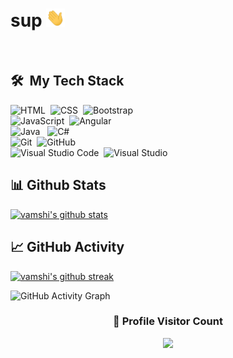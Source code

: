 # sup <img src="https://raw.githubusercontent.com/ABSphreak/ABSphreak/master/gifs/Hi.gif" width="30px">
<p>
<!-- <img src="https://github.com/vamshipv/vamshipv/blob/main/Banner.png" width="100%" height="150" border="10"/> -->

  <br>
  
## 🛠 &nbsp;My Tech Stack

![HTML](https://img.shields.io/badge/-HTML-05122A?style=flat&logo=HTML5)&nbsp;
![CSS](https://img.shields.io/badge/-CSS-05122A?style=flat&logo=CSS3&logoColor=1572B6)&nbsp;
![Bootstrap](https://img.shields.io/badge/-Bootstrap-05122A?style=flat&logo=bootstrap&logoColor=563D7C)
<br />
![JavaScript](https://img.shields.io/badge/-JavaScript-05122A?style=flat&logo=javascript)&nbsp;
![Angular](https://img.shields.io/badge/-Angular-05122A?style=flat&logo=Angular)&nbsp;
<br />
![Java](https://img.shields.io/badge/C%23%20-05122A?style=flat&logo=python) &nbsp;
![C#](https://img.shields.io/badge/C%23%20-05122A?style=flat&logo=c-sharp&logoColor=FFA518)
  <br>
![Git](https://img.shields.io/badge/-Git-05122A?style=flat&logo=git)&nbsp;
![GitHub](https://img.shields.io/badge/-GitHub-05122A?style=flat&logo=github)&nbsp;
<br />
![Visual Studio Code](https://img.shields.io/badge/-Visual%20Studio%20Code-05122A?style=flat&logo=visual-studio-code&logoColor=007ACC)&nbsp;
![Visual Studio](https://img.shields.io/badge/-Visual%20Studio-05122A?style=flat&logo=visual-studio&logoColor=007ACC)&nbsp;
  
  


  
## 📊 Github Stats
[![vamshi's  github stats](https://github-readme-stats.vercel.app/api?username=vamshipv&theme=blue-green)](https://github.com/vamshipv/github-readme-stats)
<br>
## 📈 GitHub Activity
[![vamshi's  github streak](https://github-readme-streak-stats.herokuapp.com/?user=vamshipv&theme=blue-green)](https://github.com/vamshipv/github-readme-streak-stats)
</p>

<!-- [![Top Languages](https://github-readme-stats.vercel.app/api/top-langs/?username=vamshipv&layout=compact)](https://github.com/vamshipv/github-readme-stats) -->
![GitHub Activity Graph](https://activity-graph.herokuapp.com/graph?username=vamshipv&bg_color=000000&color=4fff67&line=4fff67&point=ffffff&area=true&hide_border=true)  

<div align=center>
  <h3><b>📍 Profile Visitor Count</b></h3>
</div>

<!-- ### 🏆 GitHub Profile Trophy:
  <a href="https://github.com/ryo-ma/github-profile-trophy">
  <img width=800 src="https://github-profile-trophy.vercel.app/?username=vamshipv&column=8&theme=darkhub&no-frame=true&no-bg=true"/>
</a> -->
    
<!-- retro visitor counter -->  
<p align="center" >   
  <img src="https://profile-counter.glitch.me/vamshipv/count.svg" />  
</p>
